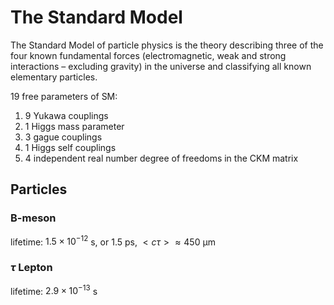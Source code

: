 # The Standard Model

The Standard Model of particle physics is the theory describing three of the four known fundamental forces (electromagnetic, weak and strong interactions – excluding gravity) in the universe and classifying all known elementary particles.

19 free parameters of SM: 
1. 9 Yukawa couplings
2. 1 Higgs mass parameter 
3. 3 gague couplings
4. 1 Higgs self couplings
5. 4 independent real number degree of freedoms in the CKM matrix

## Particles

### B-meson
lifetime: $1.5 \times 10^{−12}$ s, or 1.5 ps, $< c\tau > \approx 450$ μm

### $\tau$ Lepton
lifetime: $2.9 \times 10^{−13}$ s
